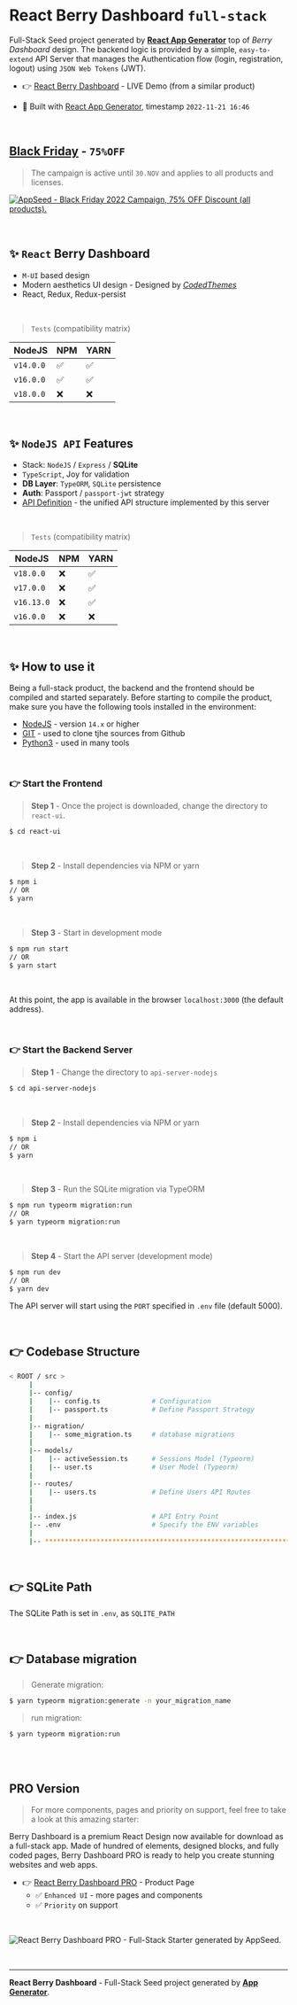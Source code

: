 # React Berry Dashboard `full-stack`

Full-Stack Seed project generated by **[React App Generator](https://appseed.us/generator/react/)** top of *Berry Dashboard* design. The backend logic is provided by a simple, `easy-to-extend` API Server that manages the Authentication flow (login, registration, logout) using `JSON Web Tokens` (JWT).

- 👉 [React Berry Dashboard](https://react-node-js-berry-dashboard.appseed-srv1.com/) - LIVE Demo (from a similar product)

- 🚀 Built with [React App Generator](https://appseed.us/generator/react/), timestamp `2022-11-21 16:46`

<br />

## [Black Friday](https://appseed.us/discounts/) - `75%OFF`

> The campaign is active until `30.NOV` and applies to all products and licenses.

[![AppSeed - Black Friday 2022 Campaign, 75% OFF Discount (all products).](https://user-images.githubusercontent.com/51070104/201829599-9fe6bdd7-3f19-46f3-9115-962eeb13bf29.jpg)](https://appseed.us/discounts/)

<br />

## ✨ `React` Berry Dashboard

- `M-UI` based design
- Modern aesthetics UI design - Designed by *[CodedThemes](https://bit.ly/37fF9RT)*
- React, Redux, Redux-persist

<br />

> `Tests` (compatibility matrix)

| NodeJS | NPM | YARN | 
| --- | --- | --- |  
| `v14.0.0` | ✅ | ✅ |
| `v16.0.0` | ✅ | ✅ | 
| `v18.0.0` | ❌ | ❌ | 


<br />

## ✨ `NodeJS API` Features

- Stack: `NodeJS` / `Express` / **SQLite** 
- `TypeScript`, Joy for validation
- **DB Layer**: `TypeORM`, `SQLite` persistence
- **Auth**: Passport / `passport-jwt` strategy
- [API Definition](https://docs.appseed.us/boilerplate-code/api-unified-definition) - the unified API structure implemented by this server

<br />

> `Tests` (compatibility matrix)

| NodeJS | NPM | YARN | 
| --- | --- | --- | 
| `v18.0.0`  | ❌ | ✅ |
| `v17.0.0`  | ❌ | ✅ |
| `v16.13.0` | ❌ | ✅ | 
| `v16.0.0`  | ❌ | ❌ | 


<br /> 

## ✨ How to use it

Being a full-stack product, the backend and the frontend should be compiled and started separately. 
Before starting to compile the product, make sure you have the following tools installed in the environment:

- [NodeJS](https://nodejs.org/en/) - version `14.x` or higher
- [GIT](https://git-scm.com/) - used to clone tjhe sources from Github
- [Python3](https://www.python.org/) - used in many tools

<br />

### 👉 Start the Frontend 

> **Step 1** - Once the project is downloaded, change the directory to `react-ui`. 

```bash
$ cd react-ui
```

<br >

> **Step 2** - Install dependencies via NPM or yarn

```bash
$ npm i
// OR
$ yarn
```

<br />

> **Step 3** - Start in development mode

```bash
$ npm run start 
// OR
$ yarn start
```

<br />

At this point, the app is available in the browser `localhost:3000` (the default address).


<br /> 

### 👉 Start the Backend Server 

> **Step 1** - Change the directory to `api-server-nodejs`

```bash
$ cd api-server-nodejs
```

<br >

> **Step 2** - Install dependencies via NPM or yarn

```bash
$ npm i
// OR
$ yarn
```

<br />

> **Step 3** - Run the SQLite migration via TypeORM

```bash
$ npm run typeorm migration:run
// OR 
$ yarn typeorm migration:run
```

<br />

> **Step 4** - Start the API server (development mode)

```bash
$ npm run dev
// OR
$ yarn dev
```

The API server will start using the `PORT` specified in `.env` file (default 5000).

<br /> 

## 👉 Codebase Structure

```bash
< ROOT / src >
     | 
     |-- config/                              
     |    |-- config.ts             # Configuration       
     |    |-- passport.ts           # Define Passport Strategy             
     | 
     |-- migration/
     |    |-- some_migration.ts     # database migrations
     |
     |-- models/                              
     |    |-- activeSession.ts      # Sessions Model (Typeorm)              
     |    |-- user.ts               # User Model (Typeorm) 
     | 
     |-- routes/                              
     |    |-- users.ts              # Define Users API Routes
     | 
     | 
     |-- index.js                   # API Entry Point
     |-- .env                       # Specify the ENV variables
     |                        
     |-- ************************************************************************
```

<br />

## 👉 SQLite Path

The SQLite Path is set in `.env`, as `SQLITE_PATH`

<br />

## 👉 Database migration

> Generate migration:

```bash
$ yarn typeorm migration:generate -n your_migration_name
```

> run migration: 

```bash
$ yarn typeorm migration:run
```

<br />

<br />

## PRO Version

> For more components, pages and priority on support, feel free to take a look at this amazing starter:

Berry Dashboard is a premium React Design now available for download as a full-stack app. Made of hundred of elements, designed blocks, and fully coded pages, Berry Dashboard PRO is ready to help you create stunning websites and web apps.

- 👉 [React Berry Dashboard PRO](https://appseed.us/product/berry-dashboard-pro/full-stack/) - Product Page
  - ✅ `Enhanced UI` - more pages and components
  - ✅ `Priority` on support

<br >

![React Berry Dashboard PRO - Full-Stack Starter generated by AppSeed.](https://user-images.githubusercontent.com/51070104/174492378-280b6de6-df58-4df7-865d-f86f6e9b1dd0.png)

<br />

---
**React Berry Dashboard** - Full-Stack Seed project generated by **[App Generator](https://appseed.us/generator/)**.
